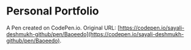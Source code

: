 #  Personal Portfolio

A Pen created on CodePen.io. Original URL: [https://codepen.io/sayali-deshmukh-github/pen/Baoeedo](https://codepen.io/sayali-deshmukh-github/pen/Baoeedo).


